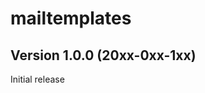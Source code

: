 mailtemplates
==============

Version 1.0.0 (20xx-0xx-1xx) 
----------------------------------

Initial release